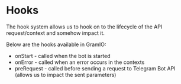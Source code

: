 # Hooks

The hook system allows us to hook on to the lifecycle of the API request/context and somehow impact it.

Below are the hooks available in GramIO:

-   onStart - called when the bot is started
-   onError - called when an error occurs in the contexts
-   preRequest - called before sending a request to Telegram Bot API (allows us to impact the sent parameters)
